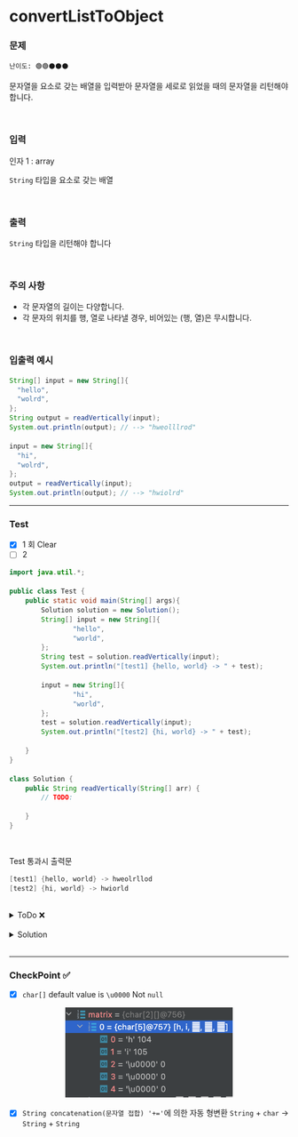 # convertListToObject

### 문제 
`난이도: 🟢🟢⚫️⚫️⚫️`

문자열을 요소로 갖는 배열을 입력받아 문자열을 세로로 읽었을 때의 문자열을 리턴해야 합니다.



<br>

### 입력

인자 1 : array

`String` 타입을 요소로 갖는 배열

<br>

### 출력

`String` 타입을 리턴해야 합니다

<br>

### 주의 사항

- 각 문자열의 길이는 다양합니다.
- 각 문자의 위치를 행, 열로 나타낼 경우, 비어있는 (행, 열)은 무시합니다.

<br>

### 입출력 예시

```Java
String[] input = new String[]{
  "hello",
  "wolrd",
};
String output = readVertically(input);
System.out.println(output); // --> "hweolllrod"

input = new String[]{
  "hi",
  "wolrd",
};
output = readVertically(input);
System.out.println(output); // --> "hwiolrd"
```

---

### Test

- [x] 1 회 Clear
- [ ] 2 

```java
import java.util.*;

public class Test {
    public static void main(String[] args){
        Solution solution = new Solution();
        String[] input = new String[]{
                "hello",
                "world",
        };
        String test = solution.readVertically(input);
        System.out.println("[test1] {hello, world} -> " + test);

        input = new String[]{
                "hi",
                "world",
        };
        test = solution.readVertically(input);
        System.out.println("[test2] {hi, world} -> " + test);

    }
}

class Solution {
    public String readVertically(String[] arr) {
        // TODO:

    }
}


```

<br>

Test 통과시 출력문
```java
[test1] {hello, world} -> hweolrllod
[test2] {hi, world} -> hwiorld
```

<br>

<details>
    <summary>ToDo ❌</summary>

- [x] Test Clear!
- [x] CheckPoint 작성! 
</details>

<br>

<details>
    <summary>Solution</summary>

```java
class Solution {
    public String readVertically(String[] arr) {
        // TODO:
        String result = "";
        // 1. 입력받는 배열의 요소 개수를 -> 행
        // 2. 각 요소들의 문자열 길이 중 가장 큰 길이 -> 열
        int row = arr.length;
        int column = arr[0].length();
        for(int i = 1; i < arr.length; i++){
            column = arr[i].length() >= column ? arr[i].length() : column;
        }
        char[][] matrix = new char[arr.length][column];
        // 3. 행과 열의 매트릭스를 만들고 각 문자들을 위치에 맞게 적재
        for(int i=0; i < row; i++){
            for(int j=0; j < arr[i].length(); j++){
                matrix[i][j] = arr[i].charAt(j);
            }
        }
        // 4. 0번 째 열부터 세로로 읽는다. -> 문자열에 더하기
        for(int j=0; j < column; j++){
            for(int i=0; i<row; i++){
                // 5. 빈 칸인 경우 무시한다.
                if(matrix[i][j] != '\u0000'){
                    result += matrix[i][j];
                }
            }
        }
        // 6. 세로로 읽은 문자열 결과를 리턴한다.
        return result;
    }
}
```
</details>

<br>

---

### CheckPoint ✅

- [x] `char[]` default value is `\u0000` Not `null`

<p align="center"><img src="../../images/CodingTest/Array/charDefaultValue.png" width=60% height=20%></p>

- [x] `String concatenation(문자열 접합) '+='`에 의한 자동 형변환 `String` + `char` -> `String` + `String`